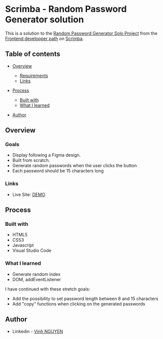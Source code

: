 # Scrimba - Random Password Generator solution

This is a solution to the [Random Password Generator Solo Project](https://scrimba.com/learn/frontend/solo-project-password-generator-cR9B46Sg) from the [Frontend developper path](https://scrimba.com/learn/frontend) on [Scrimba](https://scrimba.com/).

## Table of contents

- [Overview](#overview)
  - [Requirements](#requirements)
  - [Links](#links)

- [Process](#process)
  - [Built with](#built-with)
  - [What I learned](#what-i-learned)
 
- [Author](#author)

## Overview

### Goals

- Display following a Figma design. 
- Built from scratch.
- Generate random passwords when the user clicks the button
- Each password should be 15 characters long

### Links

- Live Site: [DEMO](vinh-nguyen-code.github.io/Random-password-Scrimba/)

## Process

### Built with

- HTML5
- CSS3
- Javascript
- Visual Studio Code

### What I learned

- Generate random index
- DOM, addEventListener

I have continued with these stretch goals:
- Add the possibility to set password length between 8 and 15 characters
- Add "copy" functions when clicking on the generated passwords

## Author

- Linkedin - [Vinh NGUYEN](https://www.linkedin.com/in/tuan-vinh-nguyen/)
